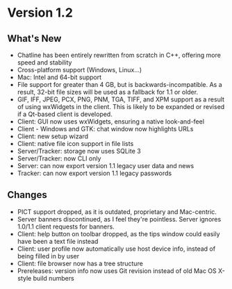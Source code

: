 Version 1.2
===========
What's New
----------
- Chatline has been entirely rewritten from scratch in C++, offering more speed and stability
- Cross-platform support (Windows, Linux...)
- Mac: Intel and 64-bit support
- File support for greater than 4 GB, but is backwards-incompatible. As a result, 32-bit file sizes will be used as a fallback for 1.1 or older.
- GIF, IFF, JPEG, PCX, PNG, PNM, TGA, TIFF, and XPM support as a result of using wxWidgets in the client. This is likely to be expanded or revised if a Qt-based client is developed.
- Client: GUI now uses wxWidgets, ensuring a native look-and-feel
- Client - Windows and GTK: chat window now highlights URLs
- Client: new setup wizard
- Client: native file icon support in file lists
- Server/Tracker: storage now uses SQLite 3
- Server/Tracker: now CLI only
- Server: can now export version 1.1 legacy user data and news
- Tracker: can now export version 1.1 legacy passwords

Changes
-------
- PICT support dropped, as it is outdated, proprietary and Mac-centric.
- Server banners discontinued, as I feel they're pointless. Server ignores 1.0/1.1 client requests for banners.
- Client: help button on toolbar dropped, as the tips window could easily have been a text file instead
- Client: user profile now automatically use host device info, instead of being filled in by user
- Client: file browser now has a tree structure
- Prereleases: version info now uses Git revision instead of old Mac OS X-style build numbers
